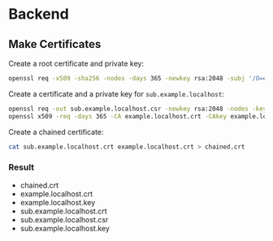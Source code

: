 # Backend

## Make Certificates

Create a root certificate and private key:

```bash
openssl req -x509 -sha256 -nodes -days 365 -newkey rsa:2048 -subj '/O=example Inc./CN=example.localhost' -keyout example.localhost.key -out example.localhost.crt;
```

Create a certificate and a private key for `sub.example.localhost`:

```bash
openssl req -out sub.example.localhost.csr -newkey rsa:2048 -nodes -keyout sub.example.localhost.key -subj "/CN=sub.example.localhost/O=sub organization";
openssl x509 -req -days 365 -CA example.localhost.crt -CAkey example.localhost.key -set_serial 0 -in sub.example.localhost.csr -out sub.example.localhost.crt;
```

Create a chained certificate:

```bash
cat sub.example.localhost.crt example.localhost.crt > chained.crt
```

### Result

- chained.crt
- example.localhost.crt
- example.localhost.key
- sub.example.localhost.crt
- sub.example.localhost.csr
- sub.example.localhost.key
